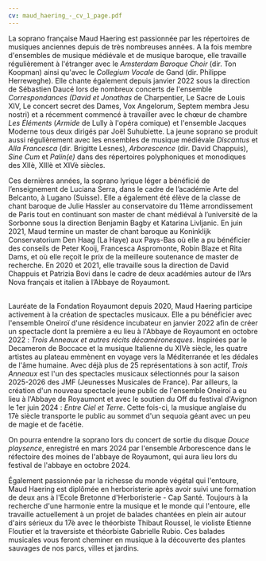 ```yaml
---
cv: maud_haering_-_cv_1_page.pdf
---
```

La soprano française Maud Haering est passionnée par les répertoires de musiques anciennes depuis de très nombreuses années. A la fois membre d'ensembles de musique médiévale et de musique baroque, elle travaille régulièrement à l'étranger avec le *Amsterdam Baroque Choir* (dir. Ton Koopman) ainsi qu'avec le *Collegium Vocale* de Gand (dir. Philippe Herreweghe). Elle chante également depuis janvier 2022 sous la direction de Sébastien Daucé lors de nombreux concerts de l'ensemble *Correspondances (David et Jonathas* de Charpentier, Le Sacre de Louis XIV, Le concert secret des Dames, Vox Angelorum, Septem membra Jesu nostri) et a récemment commencé à travailler avec le chœur de chambre *Les Éléments* (*Armide* de Lully à l'opéra comique) et l'ensemble Jacques Moderne tous deux dirigés par Joël Suhubiette. La jeune soprano se produit aussi régulièrement avec les ensembles de musique médiévale *Discantus* et *Alla Francesca* (dir. Brigitte Lesnes), *Arborescence* (dir. David Chappuis), *Sine Cum* et *Palin(e)* dans des répertoires polyphoniques et monodiques des XIIè, XIIIè et XIVè siècles. 

Ces dernières années, la soprano lyrique léger a bénéficié de l’enseignement de Luciana Serra, dans le cadre de l’académie Arte del Belcanto, à Lugano (Suisse). Elle a également été élève de la classe de chant baroque de Julie Hassler au conservatoire du 11ème arrondissement de Paris tout en continuant son master de chant médiéval à l’université de la Sorbonne sous la direction Benjamin Bagby et Katarina Livljanic. En juin 2021, Maud termine un master de chant baroque au Koninklijk Conservatorium Den Haag (La Haye) aux Pays-Bas où elle a pu bénéficier des conseils de Peter Kooij, Francesca Aspromonte, Robin Blaze et Rita Dams, et où elle reçoit le prix de la meilleure soutenance de master de recherche. En 2020 et 2021, elle travaille sous la direction de David Chappuis et Patrizia Bovi dans le cadre de deux académies autour de l’Ars Nova français et italien à l’Abbaye de Royaumont.

\
Lauréate de la Fondation Royaumont depuis 2020, Maud Haering participe activement à la création de spectacles musicaux. Elle a pu bénéficier avec l'ensemble Oneiroï d'une résidence incubateur en janvier 2022 afin de créer un spectacle dont la première a eu lieu à l'Abbaye de Royaumont en octobre 2022 : *Trois Anneaux et autres récits décaméronesques*. Inspirées par le Decameron de Boccace et la musique Italienne du XIVè siècle, les quatre artistes au plateau  emmènent en voyage vers la Méditerranée et les dédales de l'âme humaine. Avec déjà plus de 25 représentations à son actif, *Trois Anneaux* est l'un des spectacles musicaux sélectionnés pour la saison 2025-2026 des JMF (Jeunesses Musicales de France). Par ailleurs, la création d'un nouveau spectacle jeune public de l'ensemble Oneiroï a eu lieu à l'Abbaye de Royaumont et avec le soutien du Off du festival d'Avignon le 1er juin 2024 : *Entre Ciel et Terre*. Cette fois-ci, la musique anglaise du 17è siècle transporte le public au sommet d'un sequoia géant avec un peu de magie et de facétie. 

On pourra entendre la soprano lors du concert de sortie du disque *Douce playsence*, enregistré en mars 2024 par l'ensemble Arborescence dans le réfectoire des moines de l'abbaye de Royaumont, qui aura lieu lors du festival de l'abbaye en octobre 2024. 

Également passionnée par la richesse du monde végétal qui l'entoure, Maud Haering est diplômée en herboristerie après avoir suivi une formation de deux ans à l'Ecole Bretonne d'Herboristerie - Cap Santé. Toujours à la recherche d'une harmonie entre la musique et le monde qui l'entoure, elle travaille actuellement à un projet de balades chantées en plein air autour d'airs sérieux du 17è avec le théorbiste Thibaut Roussel, le violiste Etienne Floutier et la traversiste et théorbiste Gabrielle Rubio. Ces balades musicales vous feront cheminer en musique à la découverte des plantes sauvages de nos parcs, villes et jardins.